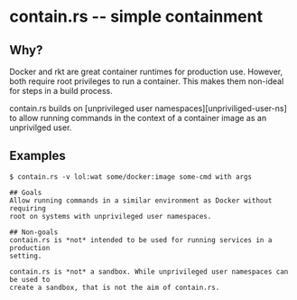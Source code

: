 # contain.rs -- simple containment

## Why?

Docker and rkt are great container runtimes for production use. However, both
require root privileges to run a container. This makes them non-ideal for steps
in a build process.

contain.rs builds on [unprivileged user namespaces][unpriviliged-user-ns] to
allow running commands in the context of a container image as an unprivilged
user.

[unprivileged-user-ns]: TODO

## Examples

```
$ contain.rs -v lol:wat some/docker:image some-cmd with args

## Goals
Allow running commands in a similar environment as Docker without requiring
root on systems with unprivileged user namespaces.

## Non-goals
contain.rs is *not* intended to be used for running services in a production
setting.

contain.rs is *not* a sandbox. While unprivileged user namespaces can be used to
create a sandbox, that is not the aim of contain.rs.
